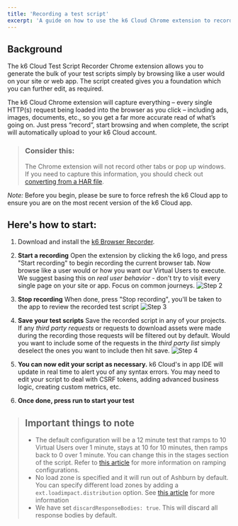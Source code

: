 ```yaml
---
title: 'Recording a test script'
excerpt: 'A guide on how to use the k6 Cloud Chrome extension to record user behavior to quickly create load test scripts.'
---
```


## Background

The k6 Cloud Test Script Recorder Chrome extension allows you to generate the bulk of your test scripts simply by browsing like a user would on your site or web app. The script created gives you a foundation which you can further edit, as required.

The k6 Cloud Chrome extension will capture everything – every single HTTP(s) request being loaded into the browser as you click – including ads, images, documents, etc., so you get a far more accurate read of what’s going on. Just press “record”, start browsing and when complete, the script will automatically upload to your k6 Cloud account.

> ### Consider this:
>
> The Chrome extension will not record other tabs or pop up windows. If you need to capture this information, you should check out [converting from a HAR file](/using-k6/session-recording-har-support).

_Note:_ Before you begin, please be sure to force refresh the k6 Cloud app to ensure you are on the most recent version of the k6 Cloud app.

## Here's how to start:

1. Download and install the <a href="https://chrome.google.com/webstore/detail/k6-browser-recorder/phjdhndljphphehjpgbmpocddnnmdbda">k6 Browser Recorder</a>.

2. **Start a recording**
   Open the extension by clicking the k6 logo, and press "Start recording" to begin recording the current browser tab. Now browse like a user would or how you want our Virtual Users to execute. We suggest basing this on _real user behavior_ - don't try to visit every single page on your site or app. Focus on common journeys.
   ![Step 2](images/03%Recording%a%test%script/Step%2.png)

3. **Stop recording**
   When done, press "Stop recording", you'll be taken to the app to review the recorded test script
   ![Step 3](images/03%Recording%a%test%script/Step%3.png)

4. **Save your test scripts**
   Save the recorded script in any of your projects.
   If any _third party requests_ or requests to download assets were made during the recording those requests will be filtered out by default.
   Would you want to include some of the requests in the _third party list_ simply deselect the ones you want to include then hit save.
   ![Step 4](images/03%Recording%a%test%script/Step%4.png)

5. **You can now edit your script as necessary.** k6 Cloud's in app IDE will update in real time to alert you of any syntax errors. You may need to edit your script to deal with CSRF tokens, adding advanced business logic, creating custom metrics, etc.

6. **Once done, press run to start your test**

> ## Important things to note
>
> - The default configuration will be a 12 minute test that ramps to 10 Virtual Users over 1 minute, stays at 10 for 10 minutes, then ramps back to 0 over 1 minute. You can change this in the stages section of the script. Refer to [this article](/test-types/introduction) for more information on ramping configurations.
> - No load zone is specified and it will run out of Ashburn by default. You can specify different load zones by adding a `ext.loadimpact.distribution` option. See [this article](/using-k6/options) for more information
> - We have set `discardResponseBodies: true`. This will discard all response bodies by default.
